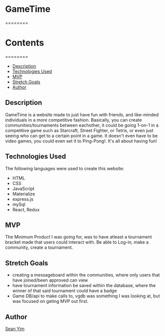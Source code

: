 # GameTime
========
# Contents
========
* [Description](https://github.com/superjjang1/gaming-frontend#Description)
* [Technologies Used](https://github.com/superjjang1/gaming-frontend#Technologies-Used)
* [MVP](https://github.com/superjjang1/gaming-frontend#MVP)
* [Stretch Goals](https://github.com/superjjang1/gaming-frontend#Stretch-Goals)
* [Author](https://github.com/superjjang1/gaming-frontend#Author)



Description 
---
GameTime is a website made to just have fun with friends, and like-minded individuals in a more competitive
fashion. Basically, you can create communities/tournaments between eachother, it could be going 1-on-1 in 
a competitive game such as Starcraft, Street Fighter, or Tetris, or even just seeing who can get to a certain point in a game. It doesn't even have to be video games, you could even set it to Ping-Pong!. 
It's all about having fun!


Technologies Used
---
The following languages were used to create this website:
* HTML
* CSS
* JavaScript
* Materialize
* express.js
* mySql
* React, Redux

MVP
---
The Minimum Product I was going for, was to have atleast a tournament bracket made that users
could interact with. Be able to Log-in, make a community, create a tournament.

Stretch Goals
---
* creating a messageboard within the communities, where only users that have joined/been approved can
view
* have tournament information be saved within the database, where the winner of that said tournament could
have a badge
* Game DB/api to make calls to, vgdb was something I was looking at, but was focused on geting MVP out first.

Author
---
[Sean Yim](https://github.com/superjjang1)